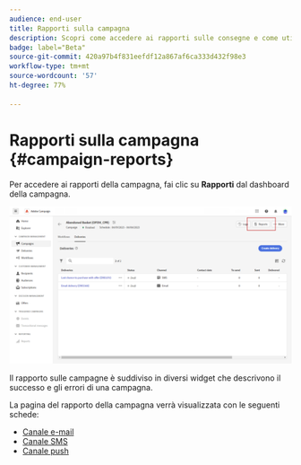 ```yaml
---
audience: end-user
title: Rapporti sulla campagna
description: Scopri come accedere ai rapporti sulle consegne e come utilizzarli
badge: label="Beta"
source-git-commit: 420a97b4f831eefdf12a867af6ca333d432f98e3
workflow-type: tm+mt
source-wordcount: '57'
ht-degree: 77%

---
```


# Rapporti sulla campagna {#campaign-reports}

<!-- CAN BE REMOVED___
>[!CONTEXTUALHELP]
>id="acw_campaign_reporting_sending"
>title="Reporting Sending"
>abstract="The Sending tab within your report provides in-depth insights into your visitors' interactions with your deliveries and any potential errors they may have encountered."

>[!CONTEXTUALHELP]
>id="acw_campaign_reporting_tracking"
>title="Reporting tracking"
>abstract="The Tracking tab within your report offers valuable data, including recipient behavior per link, breakdown of opens and clicks, as well as detailed information about the most frequently clicked URLs during a delivery."
-->

Per accedere ai rapporti della campagna, fai clic su **Rapporti** dal dashboard della campagna.

![](assets/campaign_report_email_13.png)


Il rapporto sulle campagne è suddiviso in diversi widget che descrivono il successo e gli errori di una campagna.

La pagina del rapporto della campagna verrà visualizzata con le seguenti schede:

* [Canale e-mail](campaign-reports-email.md)
* [Canale SMS](campaign-reports-sms.md)
* [Canale push](campaign-reports-push.md)

